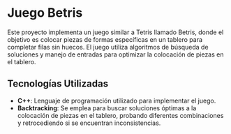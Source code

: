 # Juego Betris

Este proyecto implementa un juego similar a Tetris llamado Betris, donde el objetivo es colocar piezas de formas específicas en un tablero para completar filas sin huecos. El juego utiliza algoritmos de búsqueda de soluciones y manejo de entradas para optimizar la colocación de piezas en el tablero.

## Tecnologías Utilizadas

- **C++**: Lenguaje de programación utilizado para implementar el juego.
- **Backtracking**: Se emplea para buscar soluciones óptimas a la colocación de piezas en el tablero, probando diferentes combinaciones y retrocediendo si se encuentran inconsistencias.
